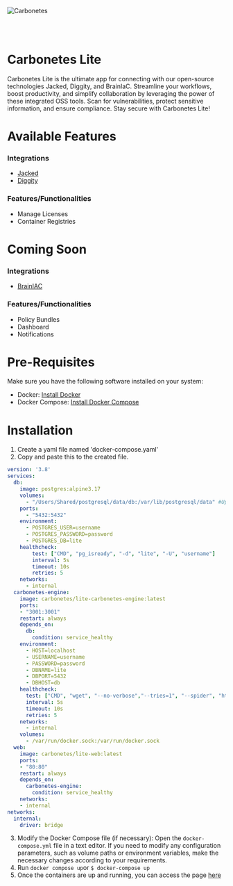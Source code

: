![Carbonetes](https://carbonetes-oss.s3.us-west-2.amazonaws.com/carbonetes-lite.png) 


<br/>
<br/>

# Carbonetes Lite

Carbonetes Lite is the ultimate app for connecting with our open-source technologies Jacked, Diggity, and BrainIaC. Streamline your workflows, boost productivity, and simplify collaboration by leveraging the power of these integrated OSS tools. Scan for vulnerabilities, protect sensitive information, and ensure compliance. Stay secure with Carbonetes Lite!

# Available Features
### Integrations

- [Jacked](https://github.com/carbonetes/jacked)
- [Diggity](https://github.com/carbonetes/diggity)

### Features/Functionalities

- Manage Licenses
- Container Registries

# Coming Soon
### Integrations
- [BrainIAC](https://github.com/carbonetes/jacked)
### Features/Functionalities
- Policy Bundles
- Dashboard
- Notifications
# Pre-Requisites
Make sure you have the following software installed on your system:
- Docker: [Install Docker](https://docs.docker.com/get-docker/)
- Docker Compose: [Install Docker Compose](https://docs.docker.com/compose/install/)


# Installation

1. Create a yaml file named 'docker-compose.yaml'
2. Copy and paste this to the created file.

```yaml
version: '3.8'
services:
  db:
    image: postgres:alpine3.17
    volumes:
      - "/Users/Shared/postgresql/data/db:/var/lib/postgresql/data" #Update accordingly when running in windows os
    ports:
      - "5432:5432"
    environment:
      - POSTGRES_USER=username
      - POSTGRES_PASSWORD=password
      - POSTGRES_DB=lite
    healthcheck:
        test: ["CMD", "pg_isready", "-d", "lite", "-U", "username"]
        interval: 5s
        timeout: 10s
        retries: 5
    networks:
      - internal  
  carbonetes-engine:
    image: carbonetes/lite-carbonetes-engine:latest
    ports:
    - "3001:3001" 
    restart: always
    depends_on:
      db:
        condition: service_healthy
    environment:
      - HOST=localhost
      - USERNAME=username
      - PASSWORD=password   
      - DBNAME=lite
      - DBPORT=5432
      - DBHOST=db
    healthcheck:
      test: ["CMD", "wget", "--no-verbose","--tries=1", "--spider", "http://host.docker.internal:3001/healthcheck"]
      interval: 5s
      timeout: 10s
      retries: 5  
    networks:
      - internal 
    volumes:
      - /var/run/docker.sock:/var/run/docker.sock
  web:
    image: carbonetes/lite-web:latest
    ports:
    - "80:80"
    restart: always
    depends_on:
      carbonetes-engine:
        condition: service_healthy
    networks:
    - internal   
networks:
  internal:
    driver: bridge            
```

3. Modify the Docker Compose file (if necessary): Open the `docker-compose.yml` file in a text editor. If you need to modify any configuration parameters, such as volume paths or environment variables, make the necessary changes according to your requirements.
3. Run `docker compose up`or `$ docker-compose up`
5. Once the containers are up and running, you can access the page [<ins> here <ins/>](http://localhost)

